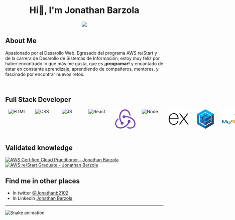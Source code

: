
    
 <p align="center">
 <h1 align="center">Hi👋, I'm Jonathan Barzola 
 <h4 align="center"> 
     <a href="https://github.com/DenverCoder1/readme-typing-svg"><img src="https://readme-typing-svg.herokuapp.com?duration=4000&lines=I'm+FrontEnd+Web+Developer%E2%9C%A8%E2%9C%A8"></a>
</h4>
</p>


## About Me 
   
<div>
  <p>Apasionado por el Desarollo Web. Egresado del programa AWS re/Start y de la carrera de Desarollo de Sistemas de Información, estoy muy feliz por haber encontrado lo que más me gusta, que es <b>¡programar!</b> y  encantado de estar en constante aprendizaje, aprendiendo de compañeros, mentores, y fascinado por encontrar nuevos retos.</p>
</div>

<br>

## Full Stack Developer 
<div style="display: flex;">
  <img style="margin: 0 10px" alt="HTML" height="65" width="65" src="https://media.giphy.com/media/XAxylRMCdpbEWUAvr8/giphy.gif">
  <img style="margin: 0 10px" alt="CSS" height="65" width="65" src="https://media.giphy.com/media/fsEaZldNC8A1PJ3mwp/giphy.gif">
  <img style="margin: 0 10px" alt="JS" height="65" width="65" src="https://media.giphy.com/media/ln7z2eWriiQAllfVcn/giphy.gif">
  <img style="margin: 0 10px" alt="React" height="65" width="65" src="https://media.giphy.com/media/eNAsjO55tPbgaor7ma/giphy.gif">
  <img style="margin: 0 10px" alt="Redux" height="65" width="65" src="https://raw.githubusercontent.com/devicons/devicon/master/icons/redux/redux-original.svg">
  <img style="margin: 0 10px" alt="Node" height="65" width="65" src="https://media.giphy.com/media/kdFc8fubgS31b8DsVu/giphy.gif">
  <img style="margin: 0 10px" alt="Express" height="65" width="65" src="https://raw.githubusercontent.com/devicons/devicon/master/icons/express/express-original.svg">
  <img style="margin: 0 10px" alt="Sequelize" height="65" width="65" src="https://raw.githubusercontent.com/devicons/devicon/master/icons/sequelize/sequelize-original.svg">
  <img style="margin: 0 10px" alt="MySQL" height="65" width="65" src="https://raw.githubusercontent.com/devicons/devicon/master/icons/mysql/mysql-original-wordmark.svg">
  <img style="margin: 0 10px" alt="PostgreSQL" height="65" width="65" src="https://raw.githubusercontent.com/devicons/devicon/master/icons/postgresql/postgresql-original.svg">
  <img style="margin: 0 10px" alt="Git" height="65" width="120" src="https://media.giphy.com/media/kH1DBkPNyZPOk0BxrM/giphy.gif">
  <img style="margin: 0 10px" alt="Github" height="65" width="65" src="https://media.giphy.com/media/KzJkzjggfGN5Py6nkT/giphy.gif">
  <img style="margin: 0 10px" alt="Firebase" height="65" width="65" src="https://media.giphy.com/media/Ri2TUcKlaOcaDBxFpY/giphy.gif">
</div>
  
<br>

## Validated knowledge
<a href="https://www.credly.com/badges/99b710b4-46cb-4eb9-ab98-22b67103b76d/public_url"><img height="140" width="140" src="https://images.credly.com/size/680x680/images/00634f82-b07f-4bbd-a6bb-53de397fc3a6/image.png" alt="AWS Certified Cloud Practitioner - Jonathan Barzola"></a>
<a href="https://www.credly.com/badges/a3a2de26-7b11-4488-9cc9-43a504f7fa78/public_url"><img height="150" width="150" src="https://images.credly.com/size/340x340/images/44e2c252-5d19-4574-9646-005f7225bf53/image.png" alt="AWS re/Start Graduate - Jonathan Barzola"></a>

## Find me in other places
-   In twitter  [@Jonathanb2102](https://twitter.com/jonathanb2102)
-   In Linkedin  [Jonathan Barzola](https://www.linkedin.com/in/jonathanbarzola/)
   
---
  ![Snake animation](https://github.com/rencas1207/rencas1207/blob/output/github-contribution-grid-snake.svg)
   
